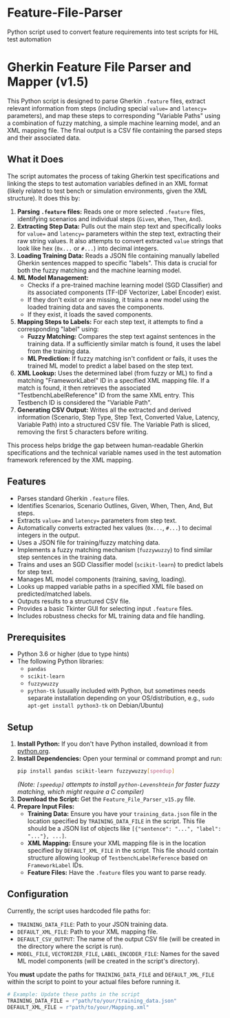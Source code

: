 # Feature-File-Parser
Python script used to convert feature requirements into test scripts for HiL test automation

# Gherkin Feature File Parser and Mapper (v1.5)

This Python script is designed to parse Gherkin `.feature` files, extract relevant information from steps (including special `value=` and `latency=` parameters), and map these steps to corresponding "Variable Paths" using a combination of fuzzy matching, a simple machine learning model, and an XML mapping file. The final output is a CSV file containing the parsed steps and their associated data.

## What it Does

The script automates the process of taking Gherkin test specifications and linking the steps to test automation variables defined in an XML format (likely related to test bench or simulation environments, given the XML structure). It does this by:

1.  **Parsing `.feature` files:** Reads one or more selected `.feature` files, identifying scenarios and individual steps (`Given`, `When`, `Then`, `And`).
2.  **Extracting Step Data:** Pulls out the main step text and specifically looks for `value=` and `latency=` parameters within the step text, extracting their raw string values. It also attempts to convert extracted `value` strings that look like hex (`0x...` or `#...`) into decimal integers.
3.  **Loading Training Data:** Reads a JSON file containing manually labelled Gherkin sentences mapped to specific "labels". This data is crucial for both the fuzzy matching and the machine learning model.
4.  **ML Model Management:**
    *   Checks if a pre-trained machine learning model (SGD Classifier) and its associated components (TF-IDF Vectorizer, Label Encoder) exist.
    *   If they don't exist or are missing, it trains a new model using the loaded training data and saves the components.
    *   If they exist, it loads the saved components.
5.  **Mapping Steps to Labels:** For each step text, it attempts to find a corresponding "label" using:
    *   **Fuzzy Matching:** Compares the step text against sentences in the training data. If a sufficiently similar match is found, it uses the label from the training data.
    *   **ML Prediction:** If fuzzy matching isn't confident or fails, it uses the trained ML model to predict a label based on the step text.
6.  **XML Lookup:** Uses the determined label (from fuzzy or ML) to find a matching "FrameworkLabel" ID in a specified XML mapping file. If a match is found, it then retrieves the associated "TestbenchLabelReference" ID from the same XML entry. This Testbench ID is considered the "Variable Path".
7.  **Generating CSV Output:** Writes all the extracted and derived information (Scenario, Step Type, Step Text, Converted Value, Latency, Variable Path) into a structured CSV file. The Variable Path is sliced, removing the first 5 characters before writing.

This process helps bridge the gap between human-readable Gherkin specifications and the technical variable names used in the test automation framework referenced by the XML mapping.

## Features

*   Parses standard Gherkin `.feature` files.
*   Identifies Scenarios, Scenario Outlines, Given, When, Then, And, But steps.
*   Extracts `value=` and `latency=` parameters from step text.
*   Automatically converts extracted hex values (`0x...`, `#...`) to decimal integers in the output.
*   Uses a JSON file for training/fuzzy matching data.
*   Implements a fuzzy matching mechanism (`fuzzywuzzy`) to find similar step sentences in the training data.
*   Trains and uses an SGD Classifier model (`scikit-learn`) to predict labels for step text.
*   Manages ML model components (training, saving, loading).
*   Looks up mapped variable paths in a specified XML file based on predicted/matched labels.
*   Outputs results to a structured CSV file.
*   Provides a basic Tkinter GUI for selecting input `.feature` files.
*   Includes robustness checks for ML training data and file handling.

## Prerequisites

*   Python 3.6 or higher (due to type hints)
*   The following Python libraries:
    *   `pandas`
    *   `scikit-learn`
    *   `fuzzywuzzy`
    *   `python-tk` (usually included with Python, but sometimes needs separate installation depending on your OS/distribution, e.g., `sudo apt-get install python3-tk` on Debian/Ubuntu)

## Setup

1.  **Install Python:** If you don't have Python installed, download it from [python.org](https://www.python.org/downloads/).
2.  **Install Dependencies:** Open your terminal or command prompt and run:
    ```bash
    pip install pandas scikit-learn fuzzywuzzy[speedup]
    ```
    *(Note: `[speedup]` attempts to install `python-Levenshtein` for faster fuzzy matching, which might require a C compiler)*
3.  **Download the Script:** Get the `Feature_File_Parser_v15.py` file.
4.  **Prepare Input Files:**
    *   **Training Data:** Ensure you have your `training_data.json` file in the location specified by `TRAINING_DATA_FILE` in the script. This file should be a JSON list of objects like `[{"sentence": "...", "label": "..."}, ...]`.
    *   **XML Mapping:** Ensure your XML mapping file is in the location specified by `DEFAULT_XML_FILE` in the script. This file should contain structure allowing lookup of `TestbenchLabelReference` based on `FrameworkLabel` IDs.
    *   **Feature Files:** Have the `.feature` files you want to parse ready.

## Configuration

Currently, the script uses hardcoded file paths for:

*   `TRAINING_DATA_FILE`: Path to your JSON training data.
*   `DEFAULT_XML_FILE`: Path to your XML mapping file.
*   `DEFAULT_CSV_OUTPUT`: The name of the output CSV file (will be created in the directory where the script is run).
*   `MODEL_FILE`, `VECTORIZER_FILE`, `LABEL_ENCODER_FILE`: Names for the saved ML model components (will be created in the script's directory).

You **must** update the paths for `TRAINING_DATA_FILE` and `DEFAULT_XML_FILE` within the script to point to your actual files before running it.

```python
# Example: Update these paths in the script
TRAINING_DATA_FILE = r"path/to/your/training_data.json"
DEFAULT_XML_FILE = r"path/to/your/Mapping.xml"
